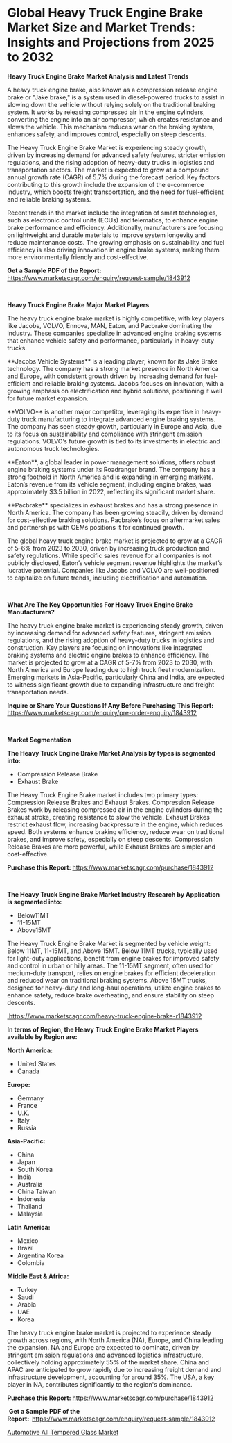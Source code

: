 <p><h1>Global Heavy Truck Engine Brake Market Size and Market Trends: Insights and Projections from 2025 to 2032</h1></p><p><strong>Heavy Truck Engine Brake Market Analysis and Latest Trends</strong></p>
<p><p>A heavy truck engine brake, also known as a compression release engine brake or "Jake brake," is a system used in diesel-powered trucks to assist in slowing down the vehicle without relying solely on the traditional braking system. It works by releasing compressed air in the engine cylinders, converting the engine into an air compressor, which creates resistance and slows the vehicle. This mechanism reduces wear on the braking system, enhances safety, and improves control, especially on steep descents.</p><p>The Heavy Truck Engine Brake Market is experiencing steady growth, driven by increasing demand for advanced safety features, stricter emission regulations, and the rising adoption of heavy-duty trucks in logistics and transportation sectors. The market is expected to grow at a compound annual growth rate (CAGR) of 5.7% during the forecast period. Key factors contributing to this growth include the expansion of the e-commerce industry, which boosts freight transportation, and the need for fuel-efficient and reliable braking systems.</p><p>Recent trends in the market include the integration of smart technologies, such as electronic control units (ECUs) and telematics, to enhance engine brake performance and efficiency. Additionally, manufacturers are focusing on lightweight and durable materials to improve system longevity and reduce maintenance costs. The growing emphasis on sustainability and fuel efficiency is also driving innovation in engine brake systems, making them more environmentally friendly and cost-effective.</p></p>
<p><strong>Get a Sample PDF of the Report:&nbsp;</strong> <a href="https://www.marketscagr.com/enquiry/request-sample/1843912?utm_campaign=2003&utm_medium=2&utm_source=Github&utm_content=ia&utm_term=24012025&utm_id=heavy-truck-engine-brake">https://www.marketscagr.com/enquiry/request-sample/1843912</a></p>
<p>&nbsp;</p>
<p><strong>Heavy Truck Engine Brake Major Market Players</strong></p>
<p><p>The heavy truck engine brake market is highly competitive, with key players like Jacobs, VOLVO, Ennova, MAN, Eaton, and Pacbrake dominating the industry. These companies specialize in advanced engine braking systems that enhance vehicle safety and performance, particularly in heavy-duty trucks.</p><p>**Jacobs Vehicle Systems** is a leading player, known for its Jake Brake technology. The company has a strong market presence in North America and Europe, with consistent growth driven by increasing demand for fuel-efficient and reliable braking systems. Jacobs focuses on innovation, with a growing emphasis on electrification and hybrid solutions, positioning it well for future market expansion.</p><p>**VOLVO** is another major competitor, leveraging its expertise in heavy-duty truck manufacturing to integrate advanced engine braking systems. The company has seen steady growth, particularly in Europe and Asia, due to its focus on sustainability and compliance with stringent emission regulations. VOLVO’s future growth is tied to its investments in electric and autonomous truck technologies.</p><p>**Eaton**, a global leader in power management solutions, offers robust engine braking systems under its Roadranger brand. The company has a strong foothold in North America and is expanding in emerging markets. Eaton’s revenue from its vehicle segment, including engine brakes, was approximately $3.5 billion in 2022, reflecting its significant market share.</p><p>**Pacbrake** specializes in exhaust brakes and has a strong presence in North America. The company has been growing steadily, driven by demand for cost-effective braking solutions. Pacbrake’s focus on aftermarket sales and partnerships with OEMs positions it for continued growth.</p><p>The global heavy truck engine brake market is projected to grow at a CAGR of 5-6% from 2023 to 2030, driven by increasing truck production and safety regulations. While specific sales revenue for all companies is not publicly disclosed, Eaton’s vehicle segment revenue highlights the market’s lucrative potential. Companies like Jacobs and VOLVO are well-positioned to capitalize on future trends, including electrification and automation.</p></p>
<p>&nbsp;</p>
<p><strong>What Are The Key Opportunities For Heavy Truck Engine Brake Manufacturers?</strong></p>
<p><p>The heavy truck engine brake market is experiencing steady growth, driven by increasing demand for advanced safety features, stringent emission regulations, and the rising adoption of heavy-duty trucks in logistics and construction. Key players are focusing on innovations like integrated braking systems and electric engine brakes to enhance efficiency. The market is projected to grow at a CAGR of 5-7% from 2023 to 2030, with North America and Europe leading due to high truck fleet modernization. Emerging markets in Asia-Pacific, particularly China and India, are expected to witness significant growth due to expanding infrastructure and freight transportation needs.</p></p>
<p><strong>Inquire or Share Your Questions If Any Before Purchasing This Report:</strong> <a href="https://www.marketscagr.com/enquiry/pre-order-enquiry/1843912?utm_campaign=2003&utm_medium=2&utm_source=Github&utm_content=ia&utm_term=24012025&utm_id=heavy-truck-engine-brake">https://www.marketscagr.com/enquiry/pre-order-enquiry/1843912</a></p>
<p>&nbsp;</p>
<p><strong>Market Segmentation</strong></p>
<p><strong>The Heavy Truck Engine Brake Market Analysis by types is segmented into:</strong></p>
<p><ul><li>Compression Release Brake</li><li>Exhaust Brake</li></ul></p>
<p><p>The Heavy Truck Engine Brake market includes two primary types: Compression Release Brakes and Exhaust Brakes. Compression Release Brakes work by releasing compressed air in the engine cylinders during the exhaust stroke, creating resistance to slow the vehicle. Exhaust Brakes restrict exhaust flow, increasing backpressure in the engine, which reduces speed. Both systems enhance braking efficiency, reduce wear on traditional brakes, and improve safety, especially on steep descents. Compression Release Brakes are more powerful, while Exhaust Brakes are simpler and cost-effective.</p></p>
<p><strong>Purchase this Report:&nbsp;</strong><a href="https://www.marketscagr.com/purchase/1843912?utm_campaign=2003&utm_medium=2&utm_source=Github&utm_content=ia&utm_term=24012025&utm_id=heavy-truck-engine-brake">https://www.marketscagr.com/purchase/1843912</a></p>
<p>&nbsp;</p>
<p><strong>The Heavy Truck Engine Brake Market Industry Research by Application is segmented into:</strong></p>
<p><ul><li>Below11MT</li><li>11-15MT</li><li>Above15MT</li></ul></p>
<p><p>The Heavy Truck Engine Brake Market is segmented by vehicle weight: Below 11MT, 11-15MT, and Above 15MT. Below 11MT trucks, typically used for light-duty applications, benefit from engine brakes for improved safety and control in urban or hilly areas. The 11-15MT segment, often used for medium-duty transport, relies on engine brakes for efficient deceleration and reduced wear on traditional braking systems. Above 15MT trucks, designed for heavy-duty and long-haul operations, utilize engine brakes to enhance safety, reduce brake overheating, and ensure stability on steep descents.</p></p>
<p><a href="https://www.marketscagr.com/heavy-truck-engine-brake-r1843912?utm_campaign=2003&utm_medium=2&utm_source=Github&utm_content=ia&utm_term=24012025&utm_id=heavy-truck-engine-brake">&nbsp;https://www.marketscagr.com/heavy-truck-engine-brake-r1843912</a></p>
<p><strong>In terms of Region, the Heavy Truck Engine Brake Market Players available by Region are:</strong></p>
<p>
    <p> <strong> North America: </strong>
        <ul>
            <li>United States</li>
            <li>Canada</li>
        </ul>
        </p> 
    <p> <strong> Europe: </strong>
        <ul>
            <li>Germany</li>
            <li>France</li>
            <li>U.K.</li>
            <li>Italy</li>
            <li>Russia</li>
        </ul>
        </p> 
    <p> <strong> Asia-Pacific: </strong>
        <ul>
            <li>China</li>
            <li>Japan</li>
            <li>South Korea</li>
            <li>India</li>
            <li>Australia</li>
            <li>China Taiwan</li>
            <li>Indonesia</li>
            <li>Thailand</li>
            <li>Malaysia</li>
        </ul>
        </p> 
    <p> <strong> Latin America: </strong>
        <ul>
            <li>Mexico</li>
            <li>Brazil</li>
            <li>Argentina Korea</li>
            <li>Colombia</li>
        </ul>
        </p> 
    <p> <strong> Middle East & Africa: </strong>
        <ul>
            <li>Turkey</li>
            <li>Saudi</li>
            <li>Arabia</li>
            <li>UAE</li>
            <li>Korea</li>
        </ul>
    </p>
    </p>
<p><p>The heavy truck engine brake market is projected to experience steady growth across regions, with North America (NA), Europe, and China leading the expansion. NA and Europe are expected to dominate, driven by stringent emission regulations and advanced logistics infrastructure, collectively holding approximately 55% of the market share. China and APAC are anticipated to grow rapidly due to increasing freight demand and infrastructure development, accounting for around 35%. The USA, a key player in NA, contributes significantly to the region's dominance.</p></p>
<p><strong>Purchase this Report: </strong><a href="https://www.marketscagr.com/purchase/1843912?utm_campaign=2003&utm_medium=2&utm_source=Github&utm_content=ia&utm_term=24012025&utm_id=heavy-truck-engine-brake">https://www.marketscagr.com/purchase/1843912</a></p>
<p>&nbsp;<strong>Get a Sample PDF of the Report:&nbsp;&nbsp;</strong><a href="https://www.marketscagr.com/enquiry/request-sample/1843912?utm_campaign=2003&utm_medium=2&utm_source=Github&utm_content=ia&utm_term=24012025&utm_id=heavy-truck-engine-brake">https://www.marketscagr.com/enquiry/request-sample/1843912</a></p>
<p><strong></strong></p>
<p><p><a href="https://github.com/gulaimolin/Market-Research-Report-List-7/blob/main/automotive-all-tempered-glass-market.md?utm_campaign=2003&utm_medium=2&utm_source=Github&utm_content=ia&utm_term=24012025&utm_id=heavy-truck-engine-brake">Automotive All Tempered Glass Market</a></p></p>